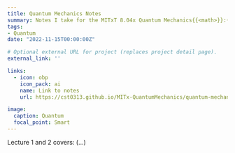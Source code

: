 ```yaml
---
title: Quantum Mechanics Notes
summary: Notes I take for the MITxT 8.04x Quantum Mechanics{{<math>}}:{{</math>}} A First Course! Feel free to check them out.
tags:
- Quantum 
date: "2022-11-15T00:00:00Z"

# Optional external URL for project (replaces project detail page).
external_link: ''

links:
  - icon: obp
    icon_pack: ai
    name: Link to notes
    url: https://cst0313.github.io/MITx-QuantumMechanics/quantum-mechanics-mit-8-04x.html

image:
  caption: Quantum
  focal_point: Smart
---
```


Lecture 1 and 2 covers: (...)
